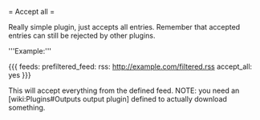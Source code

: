 = Accept all =

Really simple plugin, just accepts all entries. Remember that accepted entries can still be rejected by other plugins.

'''Example:'''

{{{
feeds:
  prefiltered_feed:
    rss: http://example.com/filtered.rss
    accept_all: yes
}}}

This will accept everything from the defined feed. NOTE: you need an [wiki:Plugins#Outputs output plugin] defined to actually download something.